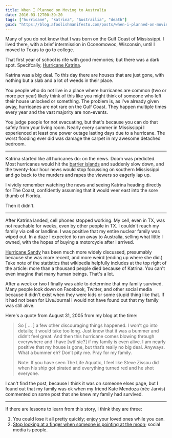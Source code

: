 ```yaml
---
title: When I Planned on Moving to Australia
date: 2016-03-12T00:39:20
tags: ["hurricane", "katrina", "Austrailia", "death"]
guid: "https://blog.afoolishmanifesto.com/posts/when-i-planned-on-moving-to-australia"
---
```

Many of you do not know that I was born on the Gulf Coast of Mississippi.  I
lived there, with a brief intermission in Oconomowoc, Wisconsin, until I moved
to Texas to go to college.

That first year of school is rife with good memories; but there was a dark spot.
Specifcally, [Hurricane Katrina](https://en.wikipedia.org/wiki/Hurricane_Katrina).

Katrina was a big deal.  To this day there are houses that are just gone, with
nothing but a slab and a lot of weeds in their place.

You people who do not live in a place where hurricanes are common (two or more
per year) likely think of this like you might think of someone who left their
house unlocked or something.  The problem is, as I've already given away,
hurricanes are not rare on the Gulf Coast.  They happen multiple times every
year and the vast majority are non-events.

You judge people for not evacuating, but that's because you can do that safely
from your living room.  Nearly every summer in Mississippi I experienced at
least one power outage lasting days due to a hurricane.  The worst flooding ever
did was damage the carpet in my awesome detached bedroom.

---

Katrina started like all huricanes do: on the news.  Doom was predicted.  Most
hurricanes would hit the [barrier
islands](https://en.wikipedia.org/wiki/Gulf_Islands_National_Seashore) and
suddenly slow down, and the twenty-four hour news would stop focussing on
southern Mississippi and go back to the murders and rapes the viewers so eagerly
lap up.

I vividly remember watching the news and seeing Katrina heading directly for The
Coast, confidently assuming that it would veer east into the sore thumb of
Florida.

Then it didn't.

---

After Katrina landed, cell phones stopped working.  My cell, even in TX, was not
reachable for weeks, even by other people in TX.  I couldn't reach my family via
cell or landline.  I was positive that my entire nuclear family was wiped out.
In a daze I expected to run away to Australia, selling what little I owned, with
the hopes of buying a motorcycle after I arrived.

[Hurricane Sandy](https://en.wikipedia.org/wiki/Hurricane_Sandy) has been much
more widely discussed, presumably because she was more recent, and more weird
(ending up where she did.)  Take note of the statistics that wikipedia helpfully
includes at the top right of the article: more than a thousand people died
because of Katrina.  You can't even imagine that many human beings.  That's a
lot.

After a week or two I finally was able to determine that my family survived.
Many people look down on Facebook, Twitter, and other social media because it
didn't exist when they were kids or some stupid thing like that.  If it had not
been for LiveJournal I would not have found out that my family was still alive.

Here's a quote from August 31, 2005 from my blog at the time:

> So [ ... ] a few other discouraging things happened. I won’t go into details;
> it would take too long. Just know that it was a bummer and didn’t feel great.
> And then this hurricane comes blowing through everywhere and I have [wtf sic?]
> if my family is even alive. I am nearly positive that my house is gone, but
> that’s really no big deal. Anyways. What a bummer eh? Don’t pity me. Pray for
> my family.
>
> Note: If you have seen The Life Aquatic, I feel like Steve Zissou did when his
> ship got pirated and everything turned red and he shot everyone.

I can't find the post, because I think it was on someone elses page, but I found
out that my family was ok when my friend Kate Mendoza (née Jarvis) commented on
some post that she knew my family had survived.

---

If there are lessons to learn from this story, I think they are three:

 1. You could lose it all pretty quickly; enjoy your loved ones while you can.
 2. [Stop looking at a finger when someone is pointing at the
    moon](https://www.goodreads.com/quotes/594820-when-the-wise-man-points-at-the-moon-the-idiot);
    social media is people.
